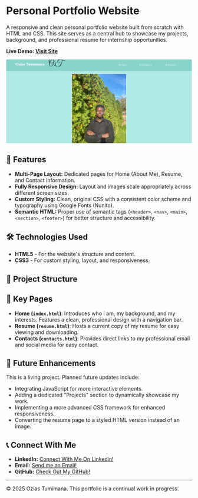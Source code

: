 # Personal Portfolio Website

A responsive and clean personal portfolio website built from scratch with HTML and CSS. This site serves as a central hub to showcase my projects, background, and professional resume for internship opportunities.

**Live Demo: [Visit Site](https://ozias-tumimana.github.io/Personal-Website/)**

![Website Screenshot](img/screenshot.png) <!-- Take a screenshot and add it to your img/ folder -->

## 🚀 Features

- **Multi-Page Layout:** Dedicated pages for Home (About Me), Resume, and Contact information.
- **Fully Responsive Design:** Layout and images scale appropriately across different screen sizes.
- **Custom Styling:** Clean, original CSS with a consistent color scheme and typography using Google Fonts (Nunito).
- **Semantic HTML:** Proper use of semantic tags (`<header>`, `<nav>`, `<main>`, `<section>`, `<footer>`) for better structure and accessibility.

## 🛠️ Technologies Used

*   **HTML5** - For the website's structure and content.
*   **CSS3** - For custom styling, layout, and responsiveness.

## 📁 Project Structure

## 🌟 Key Pages

*   **Home (`index.html`)**: Introduces who I am, my background, and my interests. Features a clean, professional design with a navigation bar.
*   **Resume (`resume.html`)**: Hosts a current copy of my resume for easy viewing and downloading.
*   **Contacts (`contacts.html`)**: Provides direct links to my professional email and social media for easy contact.

## 🔮 Future Enhancements

This is a living project. Planned future updates include:
- Integrating JavaScript for more interactive elements.
- Adding a dedicated "Projects" section to dynamically showcase my work.
- Implementing a more advanced CSS framework for enhanced responsiveness.
- Converting the resume page to a styled HTML version instead of an image.

## 📞 Connect With Me

*   **LinkedIn:** [Connect With Me On Linkedin!](https://www.linkedin.com/in/ozias-tumimana-4a1bb42a4/)
*   **Email:** [Send me an Email!](mailto:oziast@uw.edu)
*   **GitHub:** [Check Out My GitHub!](https://github.com/Ozias-Tumimana)

---

© 2025 Ozias Tumimana. This portfolio is a continual work in progress.
